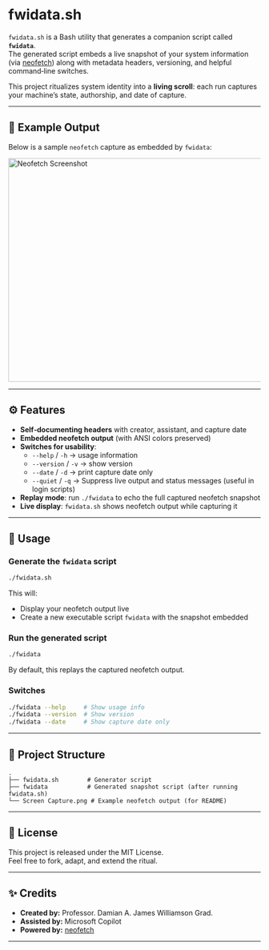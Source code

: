 # fwidata.sh

`fwidata.sh` is a Bash utility that generates a companion script called **`fwidata`**.  
The generated script embeds a live snapshot of your system information (via [neofetch](https://github.com/dylanaraps/neofetch)) along with metadata headers, versioning, and helpful command‑line switches.

This project ritualizes system identity into a **living scroll**: each run captures your machine’s state, authorship, and date of capture.

---

## 📸 Example Output

Below is a sample `neofetch` capture as embedded by `fwidata`:

<img width="936" height="447" alt="Neofetch Screenshot" src="https://github.com/user-attachments/assets/2a1d8204-442d-4d81-99b7-919511f1799e" />


---

## ⚙️ Features

- **Self‑documenting headers** with creator, assistant, and capture date  
- **Embedded neofetch output** (with ANSI colors preserved)  
- **Switches for usability**:
  - `--help` / `-h` → usage information  
  - `--version` / `-v` → show version  
  - `--date` / `-d` → print capture date only  
  - `--quiet` / `-q` → Suppress live output and status messages (useful in login scripts)  
- **Replay mode**: run `./fwidata` to echo the full captured neofetch snapshot  
- **Live display**: `fwidata.sh` shows neofetch output while capturing it  

---

## 🚀 Usage

### Generate the `fwidata` script
```bash
./fwidata.sh
```

This will:
- Display your neofetch output live
- Create a new executable script `fwidata` with the snapshot embedded

### Run the generated script
```bash
./fwidata
```

By default, this replays the captured neofetch output.

### Switches
```bash
./fwidata --help     # Show usage info
./fwidata --version  # Show version
./fwidata --date     # Show capture date only
```

---

## 📂 Project Structure

```
.
├── fwidata.sh        # Generator script
├── fwidata           # Generated snapshot script (after running fwidata.sh)
└── Screen Capture.png # Example neofetch output (for README)
```

---

## 📝 License

This project is released under the MIT License.  
Feel free to fork, adapt, and extend the ritual.

---

## ✨ Credits

- **Created by:** Professor. Damian A. James Williamson Grad.  
- **Assisted by:** Microsoft Copilot  
- **Powered by:** [neofetch](https://github.com/dylanaraps/neofetch)

---
